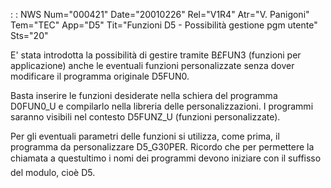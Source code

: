  :  : NWS Num="000421" Date="20010226" Rel="V1R4" Atr="V. Panigoni" Tem="TEC" App="D5" Tit="Funzioni D5  - Possibilità gestione pgm utente" Sts="20"

E' stata introdotta la possibilità di gestire tramite B£FUN3 (funzioni per applicazione) anche le eventuali funzioni personalizzate senza dover modificare il programma originale D5FUN0.

Basta inserire le funzioni desiderate nella schiera del programma D0FUN0_U e compilarlo nella libreria delle personalizzazioni. I programmi saranno visibili nel contesto D5FUNZ_U (funzioni personalizzate).

Per gli eventuali parametri delle funzioni si utilizza, come prima, il programma da personalizzare
D5_G30PER. Ricordo che per permettere la chiamata a questultimo i nomi dei programmi devono iniziare con il suffisso del modulo, cioè D5.


